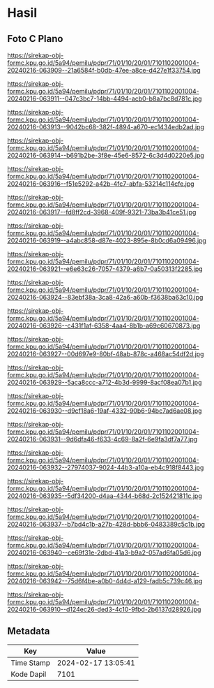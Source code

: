 # Hasil

## Foto C Plano

https://sirekap-obj-formc.kpu.go.id/5a94/pemilu/pdpr/71/01/10/20/01/7101102001004-20240216-063909--21a6584f-b0db-47ee-a8ce-d427e1f33754.jpg

https://sirekap-obj-formc.kpu.go.id/5a94/pemilu/pdpr/71/01/10/20/01/7101102001004-20240216-063911--047c3bc7-14bb-4494-acb0-b8a7bc8d781c.jpg

https://sirekap-obj-formc.kpu.go.id/5a94/pemilu/pdpr/71/01/10/20/01/7101102001004-20240216-063913--9042bc68-382f-4894-a670-ec1434edb2ad.jpg

https://sirekap-obj-formc.kpu.go.id/5a94/pemilu/pdpr/71/01/10/20/01/7101102001004-20240216-063914--b691b2be-3f8e-45e6-8572-6c3d4d0220e5.jpg

https://sirekap-obj-formc.kpu.go.id/5a94/pemilu/pdpr/71/01/10/20/01/7101102001004-20240216-063916--f51e5292-a42b-4fc7-abfa-53214c114cfe.jpg

https://sirekap-obj-formc.kpu.go.id/5a94/pemilu/pdpr/71/01/10/20/01/7101102001004-20240216-063917--fd8ff2cd-3968-409f-9321-73ba3b41ce51.jpg

https://sirekap-obj-formc.kpu.go.id/5a94/pemilu/pdpr/71/01/10/20/01/7101102001004-20240216-063919--a4abc858-d87e-4023-895e-8b0cd6a09496.jpg

https://sirekap-obj-formc.kpu.go.id/5a94/pemilu/pdpr/71/01/10/20/01/7101102001004-20240216-063921--e6e63c26-7057-4379-a6b7-0a50313f2285.jpg

https://sirekap-obj-formc.kpu.go.id/5a94/pemilu/pdpr/71/01/10/20/01/7101102001004-20240216-063924--83ebf38a-3ca8-42a6-a60b-f3638ba63c10.jpg

https://sirekap-obj-formc.kpu.go.id/5a94/pemilu/pdpr/71/01/10/20/01/7101102001004-20240216-063926--c431f1af-6358-4aa4-8b1b-a69c60670873.jpg

https://sirekap-obj-formc.kpu.go.id/5a94/pemilu/pdpr/71/01/10/20/01/7101102001004-20240216-063927--00d697e9-80bf-48ab-878c-a468ac54df2d.jpg

https://sirekap-obj-formc.kpu.go.id/5a94/pemilu/pdpr/71/01/10/20/01/7101102001004-20240216-063929--5aca8ccc-a712-4b3d-9999-8acf08ea07b1.jpg

https://sirekap-obj-formc.kpu.go.id/5a94/pemilu/pdpr/71/01/10/20/01/7101102001004-20240216-063930--d9cf18a6-19af-4332-90b6-94bc7ad6ae08.jpg

https://sirekap-obj-formc.kpu.go.id/5a94/pemilu/pdpr/71/01/10/20/01/7101102001004-20240216-063931--9d6dfa46-f633-4c69-8a2f-6e9fa3df7a77.jpg

https://sirekap-obj-formc.kpu.go.id/5a94/pemilu/pdpr/71/01/10/20/01/7101102001004-20240216-063932--27974037-9024-44b3-a10a-eb4c918f8443.jpg

https://sirekap-obj-formc.kpu.go.id/5a94/pemilu/pdpr/71/01/10/20/01/7101102001004-20240216-063935--5df34200-d4aa-4344-b68d-2c152421811c.jpg

https://sirekap-obj-formc.kpu.go.id/5a94/pemilu/pdpr/71/01/10/20/01/7101102001004-20240216-063937--b7bd4c1b-a27b-428d-bbb6-0483389c5c1b.jpg

https://sirekap-obj-formc.kpu.go.id/5a94/pemilu/pdpr/71/01/10/20/01/7101102001004-20240216-063940--ce69f31e-2dbd-41a3-b9a2-057ad6fa05d6.jpg

https://sirekap-obj-formc.kpu.go.id/5a94/pemilu/pdpr/71/01/10/20/01/7101102001004-20240216-063942--75d6f4be-a0b0-4d4d-a129-fadb5c739c46.jpg

https://sirekap-obj-formc.kpu.go.id/5a94/pemilu/pdpr/71/01/10/20/01/7101102001004-20240216-063910--d124ec26-ded3-4c10-9fbd-2b6137d28926.jpg


## Metadata

| Key        | Value               |
| ---------- | ------------------- |
| Time Stamp | 2024-02-17 13:05:41 |
| Kode Dapil | 7101                |



